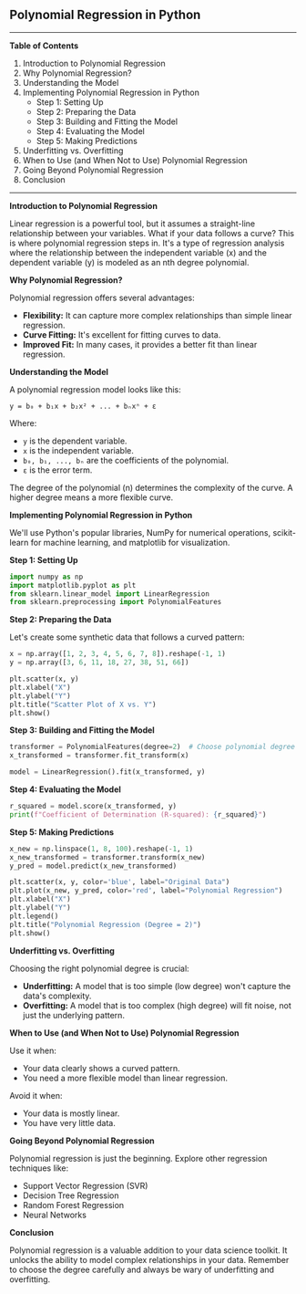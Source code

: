 

## Polynomial Regression in Python

---
**Table of Contents**

1. Introduction to Polynomial Regression
2. Why Polynomial Regression?
3. Understanding the Model
4. Implementing Polynomial Regression in Python
   * Step 1: Setting Up
   * Step 2: Preparing the Data
   * Step 3: Building and Fitting the Model
   * Step 4: Evaluating the Model
   * Step 5: Making Predictions
5. Underfitting vs. Overfitting
6. When to Use (and When Not to Use) Polynomial Regression
7. Going Beyond Polynomial Regression
8. Conclusion

---

**Introduction to Polynomial Regression**

Linear regression is a powerful tool, but it assumes a straight-line relationship between your variables. What if your data follows a curve? This is where polynomial regression steps in. It's a type of regression analysis where the relationship between the independent variable (x) and the dependent variable (y) is modeled as an nth degree polynomial. 

**Why Polynomial Regression?**

Polynomial regression offers several advantages:

* **Flexibility:** It can capture more complex relationships than simple linear regression.
* **Curve Fitting:** It's excellent for fitting curves to data.
* **Improved Fit:**  In many cases, it provides a better fit than linear regression.

**Understanding the Model**

A polynomial regression model looks like this:

```
y = b₀ + b₁x + b₂x² + ... + bₙxⁿ + ε
```

Where:
* `y` is the dependent variable.
* `x` is the independent variable.
* `b₀, b₁, ..., bₙ` are the coefficients of the polynomial.
* `ε` is the error term.

The degree of the polynomial (n) determines the complexity of the curve. A higher degree means a more flexible curve.

**Implementing Polynomial Regression in Python**

We'll use Python's popular libraries, NumPy for numerical operations, scikit-learn for machine learning, and matplotlib for visualization.

**Step 1: Setting Up**

```python
import numpy as np
import matplotlib.pyplot as plt
from sklearn.linear_model import LinearRegression
from sklearn.preprocessing import PolynomialFeatures
```

**Step 2: Preparing the Data**

Let's create some synthetic data that follows a curved pattern:

```python
x = np.array([1, 2, 3, 4, 5, 6, 7, 8]).reshape(-1, 1) 
y = np.array([3, 6, 11, 18, 27, 38, 51, 66]) 

plt.scatter(x, y)
plt.xlabel("X")
plt.ylabel("Y")
plt.title("Scatter Plot of X vs. Y")
plt.show()
```

**Step 3: Building and Fitting the Model**

```python
transformer = PolynomialFeatures(degree=2)  # Choose polynomial degree
x_transformed = transformer.fit_transform(x)

model = LinearRegression().fit(x_transformed, y)
```

**Step 4: Evaluating the Model**

```python
r_squared = model.score(x_transformed, y)
print(f"Coefficient of Determination (R-squared): {r_squared}")
```

**Step 5: Making Predictions**

```python
x_new = np.linspace(1, 8, 100).reshape(-1, 1)
x_new_transformed = transformer.transform(x_new)
y_pred = model.predict(x_new_transformed)

plt.scatter(x, y, color='blue', label="Original Data")
plt.plot(x_new, y_pred, color='red', label="Polynomial Regression")
plt.xlabel("X")
plt.ylabel("Y")
plt.legend()
plt.title("Polynomial Regression (Degree = 2)")
plt.show()
```

**Underfitting vs. Overfitting**

Choosing the right polynomial degree is crucial:
* **Underfitting:** A model that is too simple (low degree) won't capture the data's complexity.
* **Overfitting:** A model that is too complex (high degree) will fit noise, not just the underlying pattern.

**When to Use (and When Not to Use) Polynomial Regression**

Use it when:
* Your data clearly shows a curved pattern.
* You need a more flexible model than linear regression.

Avoid it when:
* Your data is mostly linear.
* You have very little data.

**Going Beyond Polynomial Regression**

Polynomial regression is just the beginning. Explore other regression techniques like:
* Support Vector Regression (SVR)
* Decision Tree Regression
* Random Forest Regression
* Neural Networks

**Conclusion**

Polynomial regression is a valuable addition to your data science toolkit. It unlocks the ability to model complex relationships in your data. Remember to choose the degree carefully and always be wary of underfitting and overfitting. 
